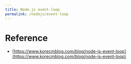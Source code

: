 ```yaml
---
title: Node.js event-loop
permalink: /nodejs/event-loop
---
```



# Reference
- [https://www.korecmblog.com/blog/node-js-event-loop](https://www.korecmblog.com/blog/node-js-event-loop) 

